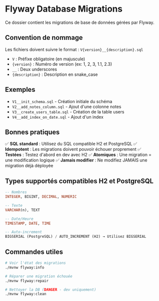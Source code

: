 # Flyway Database Migrations

Ce dossier contient les migrations de base de données gérées par Flyway.

## Convention de nommage

Les fichiers doivent suivre le format : `V{version}__{description}.sql`

- `V` : Préfixe obligatoire (en majuscule)
- `{version}` : Numéro de version (ex: 1, 2, 3, 1.1, 2.3)
- `__` : Deux underscores
- `{description}` : Description en snake_case

## Exemples

- `V1__init_schema.sql` - Création initiale du schéma
- `V2__add_notes_column.sql` - Ajout d'une colonne notes
- `V3__create_users_table.sql` - Création de la table users
- `V4__add_index_on_date.sql` - Ajout d'un index

## Bonnes pratiques

✅ **SQL standard** : Utilisez du SQL compatible H2 et PostgreSQL
✅ **Idempotent** : Les migrations doivent pouvoir échouer proprement
✅ **Testées** : Testez d'abord en dev avec H2
✅ **Atomiques** : Une migration = une modification logique
✅ **Jamais modifier** : Ne modifiez JAMAIS une migration déjà déployée

## Types supportés compatibles H2 et PostgreSQL

```sql
-- Nombres
INTEGER, BIGINT, DECIMAL, NUMERIC

-- Texte
VARCHAR(n), TEXT

-- Date/Heure
TIMESTAMP, DATE, TIME

-- Auto-increment
BIGSERIAL (PostgreSQL) / AUTO_INCREMENT (H2) → Utilisez BIGSERIAL
```

## Commandes utiles

```bash
# Voir l'état des migrations
./mvnw flyway:info

# Réparer une migration échouée
./mvnw flyway:repair

# Nettoyer la DB (DANGER - dev uniquement)
./mvnw flyway:clean
```
